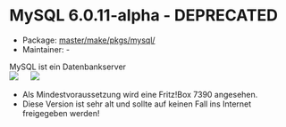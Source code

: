 # MySQL 6.0.11-alpha - DEPRECATED
 - Package: [master/make/pkgs/mysql/](https://github.com/Freetz-NG/freetz-ng/tree/master/make/pkgs/mysql/)
 - Maintainer: -

MySQL ist ein Datenbankserver
<br>
<a href='../screenshots/000-PKG_mysql.png'><img src='../screenshots/000-PKG_mysql_md.png'></a>
&emsp;
<a href='../screenshots/000-PKG_mysql_status.png'><img src='../screenshots/000-PKG_mysql_status_md.png'></a>
<br>

 - Als Mindestvoraussetzung wird eine Fritz!Box 7390 angesehen.
 - Diese Version ist sehr alt und sollte auf keinen Fall ins Internet freigegeben werden!

